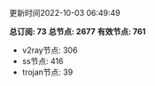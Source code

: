 更新时间2022-10-03 06:49:49

**总订阅: 73**
**总节点: 2677**
**有效节点: 761**
- v2ray节点: 306
- ss节点: 416
- trojan节点: 39
